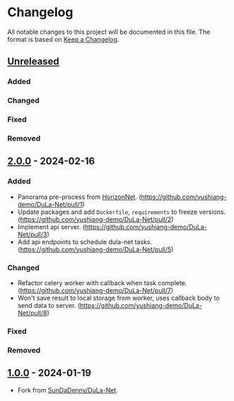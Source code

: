 # Changelog

All notable changes to this project will be documented in this file.
The format is based on [Keep a Changelog](https://github.com/olivierlacan/keep-a-changelog).

## [Unreleased]

### Added

### Changed

### Fixed

### Removed

## [2.0.0] - 2024-02-16

### Added

- Panorama pre-process from [HorizonNet](https://github.com/sunset1995/HorizonNet). (https://github.com/yushiang-demo/DuLa-Net/pull/1)
- Update packages and add `Dockerfile`, `requirements` to freeze versions. (https://github.com/yushiang-demo/DuLa-Net/pull/2)
- Implement api server. (https://github.com/yushiang-demo/DuLa-Net/pull/3)
- Add api endpoints to schedule dula-net tasks. (https://github.com/yushiang-demo/DuLa-Net/pull/5)

### Changed

- Refactor celery worker with callback when task complete. (https://github.com/yushiang-demo/DuLa-Net/pull/7)
- Won't save result to local storage from worker, uses callback body to send data to server. (https://github.com/yushiang-demo/DuLa-Net/pull/8)

### Fixed

### Removed

## [1.0.0] - 2024-01-19

- Fork from [SunDaDenny/DuLa-Net](https://github.com/SunDaDenny/DuLa-Net).


[unreleased]: https://github.com/yushiang-demo/PanoToMesh/compare/v2.0.0...HEAD
[2.0.0]: https://github.com/yushiang-demo/PanoToMesh/releases/tag/v2.0.0
[1.0.0]: https://github.com/yushiang-demo/PanoToMesh/releases/tag/v1.0.0